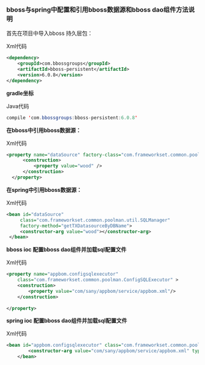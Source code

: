 ### bboss与spring中配置和引用bboss数据源和bboss dao组件方法说明

首先在项目中导入bboss 持久层包：

Xml代码

```xml
<dependency>   
    <groupId>com.bbossgroups</groupId>   
    <artifactId>bboss-persistent</artifactId>   
    <version>6.0.8</version>   
</dependency>
```

**gradle坐标**

Java代码

```java
compile 'com.bbossgroups:bboss-persistent:6.0.8'  

```

   **在bboss中引用bboss数据源：**

Xml代码

```xml
<property name="dataSource" factory-class="com.frameworkset.common.poolman.util.SQLManager" factory-method="getTXDatasourceByDBName">    
      <construction>    
          <property value="wood" />    
      </construction>    
  </property>  
```

 **在spring中引用bboss数据源：**

Xml代码

```xml
<bean id="dataSource"   
     class="com.frameworkset.common.poolman.util.SQLManager"  
     factory-method="getTXDatasourceByDBName">  
     <constructor-arg value="wood"></constructor-arg>  
 </bean>
```

**bboss ioc 配置bboss dao组件并加载sql配置文件**     

Xml代码

```xml
<property name="appbom.configsqlexecutor"          
    class="com.frameworkset.common.poolman.ConfigSQLExecutor" >  
    <construction>  
        <property value="com/sany/appbom/service/appbom.xml"/>  
    </construction>  
      
</property>  
```

**spring ioc 配置bboss dao组件并加载sql配置文件**

Xml代码

```xml
<bean id="appbom.configsqlexecutor" class="com.frameworkset.common.poolman.ConfigSQLExecutor">                                    
        <constructor-arg value="com/sany/appbom/service/appbom.xml" type="String" index ="1"></constructor-arg>                            
    </bean>  
```

